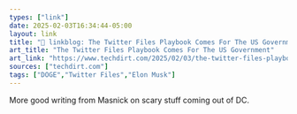 ```yaml
---
types: ["link"]
date: 2025-02-03T16:34:44-05:00
layout: link
title: "🔗 linkblog: The Twitter Files Playbook Comes For The US Government'"
art_title: "The Twitter Files Playbook Comes For The US Government"
art_link: "https://www.techdirt.com/2025/02/03/the-twitter-files-playbook-comes-for-the-us-government/"
sources: ["techdirt.com"]
tags: ["DOGE","Twitter Files","Elon Musk"]
---
```

More good writing from Masnick on scary stuff coming out of DC.
